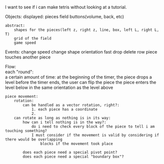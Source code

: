 I want to see if i can make tetris without looking at a tutorial.

Objects: 
    displayed:
        pieces
        field
        buttons(volume, back, etc)

    abstract:
        shapes for the pieces(left z, right z, line, box, left L, right L, T)
        grid of the field
        game speed
        

Events:
    change speed
    change shape orientation
    fast drop
    delete row
    piece touches another piece


Flow:  
    each "round":  
        a certain amount of time:
            at the beginning of the timer, the piece drops a level before the timer ends, the user can flip the piece
        the piece enters the level below in the same orientation as the level above
    
    piece movement:
        rotation:
            can be handled as a vector rotation, right?:
                1. each piece has a coordinate
                2. 
        can rotate as long as nothing is in its way:
            how can i tell nothing is in the way?:
                do i need to check every block of the piece to tell i am touching something?
                I must consider if the movement is valid by considering if there would be overlapping 
                    blocks if the movement took place
                
            does each piece need a special pivot point? 
            does each piece need a special "boundary box"?